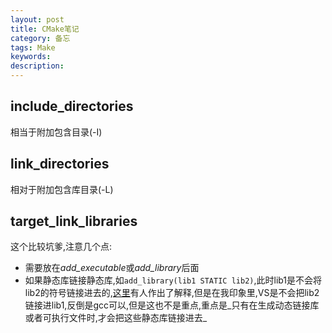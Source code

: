 ```yaml
---
layout: post
title: CMake笔记
category: 备忘
tags: Make
keywords: 
description: 
---
```


## include\_directories
相当于附加包含目录(-I)

## link\_directories
相对于附加包含库目录(-L)

## target\_link\_libraries
这个比较坑爹,注意几个点:

* 需要放在*add_executable*或*add_library*后面
* 如果静态库链接静态库,如`add_library(lib1 STATIC lib2)`,此时lib1是不会将lib2的符号链接进去的,[这里][1]有人作出了解释,但是在我印象里,VS是不会把lib2链接进lib1,反倒是gcc可以,但是这也不是重点,重点是_只有在生成动态链接库或者可执行文件时,才会把这些静态库链接进去_

[1]:	http://stackoverflow.com/questions/18347235/linking-a-static-boost-build-into-a-static-library-under-vs2012-win32-64/18351904#18351904